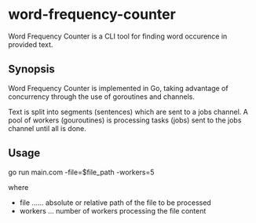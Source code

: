 # word-frequency-counter
Word Frequency Counter is a CLI tool for finding
word occurence in provided text.

## Synopsis
Word Frequency Counter is implemented in Go, taking advantage
of concurrency through the use of goroutines and channels. 

Text is split into segments (sentences) which are sent to a jobs channel.
A pool of workers (gouroutines) is processing tasks (jobs) sent to the jobs
channel until all is done.

## Usage
go run main.com -file=$file_path -workers=5

where
  - file ...... absolute or relative path of the file to be processed
  - workers ... number of workers processing the file content
